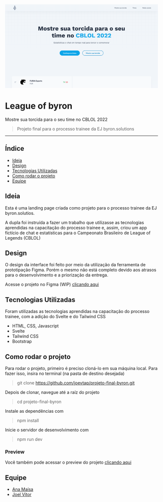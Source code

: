 ![cover](./readme_files/cover.png)

# League of byron

Mostre sua torcida para o seu time no CBLOL 2022

> Projeto final para o processo trainee da EJ byron.solutions

---

## Índice

- [Ideia](#ideia)
- [Design](#design)
- [Tecnologias Utilizadas](#tecnologias-utilizadas)
- [Como rodar o projeto](#como-rodar-o-projeto)
- [Equipe](#equipe)

## Ideia

Esta é uma landing page criada como projeto para o processo trainee da EJ byron.solutios.

A dupla foi instruída a fazer um trabalho que utilizasse as tecnologias aprendidas na capacitação do processo trainee e, assim, criou um app fictício de chat e estatísticas para o Campeonato Brasileiro de League of Legends (CBLOL)

## Design

O design da interface foi feito por meio da utilização da ferramenta de prototipação Figma. Porém o mesmo não está completo devido aos atrasos para o desenvolvimento e a priorização da entrega.

Acesse o projeto no Figma (WIP) [clicando aqui](https://www.figma.com/file/kJ1Qp38E62v6dv5SjuVGR8/Ieague-of-byron?node-id=115%3A9)

## Tecnologias Utilizadas

Foram utilizadas as tecnologias aprendidas na capacitação do processo trainee, com a adição do Svelte e do Tailwind CSS

- HTML, CSS, Javascript
- Svelte
- Tailwind CSS
- Bootstrap

## Como rodar o projeto

Para rodar o projeto, primeiro é preciso cloná-lo em sua máquina local. Para fazer isso, insira no terminal (na pasta de destino desejada)

> git clone https://github.com/joevtap/projeto-final-byron.git

Depois de clonar, navegue até a raíz do projeto

> cd projeto-final-byron

Instale as dependências com

> npm install

Inicie o servidor de desenvolvimento com

> npm run dev

### Preview

Você também pode acessar o preview do projeto [clicando aqui](https://projeto-final-byron.vercel.app/)

## Equipe

- [Ana Maísa](https://github.com/AnaMaisaUnifei)
- [Joel Vítor](https://github.com/joevtap)
